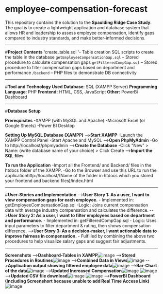# employee-compensation-forecast
This repository contains the solution to the **Spaulding Ridge Case Study**. The goal is to create a lightweight application and database system that allows HR and leadership to assess employee compensation, identify gaps compared to industry standards, and make better-informed decisions.

---

#**Project Contents**
'create_table.sql '- Table creation SQL scripts to create the table in the database
`getEmployeeCompensationGap.sql` – Stored procedure to calculate compensation gaps
`getFilteredCompGap.sql` – Stored procedure to filter compensation gaps based on department and performance
`/backend` – PHP files to demonstrate DB connectivity

---

#**Tool and Technology Used**
**Database**: SQL (XAMPP Server)
**Programming Language**: PHP
**Frontend:** HTML, CSS, JavaScript
**Other:** PowerBi Dashboard

---

#**Database Setup**

**Prerequisites**
-XAMPP (with MySQL and Apache)
-Microsoft Excel (or Google Sheets)
-Power BI Desktop

**Setting Up MySQL Database (XAMPP)**
-->**Start XAMPP**
  -Launch the XAMPP Control Panel
  -Start Apache and MySQL
-->**Open PhpMyAdmin**
  -Go to http://localhost/phpmyadmin
-->**Create the Database**
  -Click "New" > Name: (write database name of your choice) > Click Create
-->**Import the SQL files**

**To run the Application**
-Import all the Frontend/ and Backend/ files in the htdocs folder of the XAMPP.
-Go to the Browser and use this URL to run the applicationhttp://localhost/(Name of the folder in htdocs which you stored your frontend and backend files)/index.html

---

#**User-Stories and Implementation**
-->**User Story 1: As a user, I want to view compensation gaps for each employee.**
    - Implemented in: getEmployeeCompensationGap.sql
    -Logic: Joins current compensation data with average industry compensation and calculates the difference.
-->**User Story 2: As a user, I want to filter employees based on department and performance.**
    - Implemented in: getFilteredCompGap.sql
    - Logic: Uses input parameters to filter department & rating, then shows compensation difference.
-->**User Story 3: As a decision-maker, I want actionable data to improve fairness in compensation.**
    - Fulfilled by combining the above two procedures to help visualize salary gaps and suggest fair adjustments.

---

**Screenshots**
-->**Dashboard-Tables in XAMPP**![image](https://github.com/user-attachments/assets/d86e2f8d-8817-4b6b-bf05-a9467da23ff2)
-->**Stored Procedures in Routines**![image](https://github.com/user-attachments/assets/ce1ed5fc-baa8-4748-bf47-54686d4a8eff)
-->**Combined Data in Views**![image](https://github.com/user-attachments/assets/340120ae-b477-4505-ad97-6a477e5bf934)
-->**Application output showing filtered employee data**![image](https://github.com/user-attachments/assets/c34a83be-9e65-4193-a576-946b6bbd15c1) 
-->**Bar-Chart of the data**![image](https://github.com/user-attachments/assets/9ef3cf8c-96f0-451f-a4cf-dbc53d60369c)
-->**Updated Increased Compensation**![image](https://github.com/user-attachments/assets/b026cc37-f937-4e70-80c5-07ebd59c8901) ![image](https://github.com/user-attachments/assets/2cb19ff0-28e5-4ceb-ad4d-cb29dadeebe1)
-->**Updated CSV file download**![image](https://github.com/user-attachments/assets/9c08932d-deed-481d-a3b6-dadb7bf73968) ![image](https://github.com/user-attachments/assets/60801bae-4fa6-45fc-889e-8c86fd6bf665)
-->**PowerBI Dashboard (Including Screenshort because unable to add Real Time Access Link)**![image](https://github.com/user-attachments/assets/3b98779f-5623-4e16-90f5-f890af8265b1)









